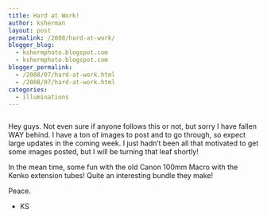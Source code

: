 ```yaml
---
title: Hard at Work!
author: ksherman
layout: post
permalink: /2008/hard-at-work/
blogger_blog:
  - kshermphoto.blogspot.com
  - kshermphoto.blogspot.com
blogger_permalink:
  - /2008/07/hard-at-work.html
  - /2008/07/hard-at-work.html
categories:
  - illuminations
---
```

<a onblur="try {parent.deselectBloggerImageGracefully();} catch(e) {}" href="http://2.bp.blogspot.com/_HTtVcKQt9f8/SHbcPpSLLiI/AAAAAAAAAts/xiRbQPIFXOU/s1600-h/July10-1.jpg"><img style="cursor: pointer;" src="http://2.bp.blogspot.com/_HTtVcKQt9f8/SHbcPpSLLiI/AAAAAAAAAts/xiRbQPIFXOU/s400/July10-1.jpg" alt="" id="BLOGGER_PHOTO_ID_5221602979320901154" border="0" /></a>  
<a onblur="try {parent.deselectBloggerImageGracefully();} catch(e) {}" href="http://1.bp.blogspot.com/_HTtVcKQt9f8/SHbcP-pBhrI/AAAAAAAAAt0/CE7HVI7YU48/s1600-h/July10-2.jpg"><img style="cursor: pointer;" src="http://1.bp.blogspot.com/_HTtVcKQt9f8/SHbcP-pBhrI/AAAAAAAAAt0/CE7HVI7YU48/s400/July10-2.jpg" alt="" id="BLOGGER_PHOTO_ID_5221602985053882034" border="0" /></a>  
<a onblur="try {parent.deselectBloggerImageGracefully();} catch(e) {}" href="http://4.bp.blogspot.com/_HTtVcKQt9f8/SHbcQI_DY0I/AAAAAAAAAt8/UFd3iLLqgV0/s1600-h/July10-3.jpg"><img style="cursor: pointer;" src="http://4.bp.blogspot.com/_HTtVcKQt9f8/SHbcQI_DY0I/AAAAAAAAAt8/UFd3iLLqgV0/s400/July10-3.jpg" alt="" id="BLOGGER_PHOTO_ID_5221602987830633282" border="0" /></a>  
<a onblur="try {parent.deselectBloggerImageGracefully();} catch(e) {}" href="http://3.bp.blogspot.com/_HTtVcKQt9f8/SHbcHDqeLUI/AAAAAAAAAtE/RpvTAo2anSU/s1600-h/July10-4.jpg"><img style="cursor: pointer;" src="http://3.bp.blogspot.com/_HTtVcKQt9f8/SHbcHDqeLUI/AAAAAAAAAtE/RpvTAo2anSU/s400/July10-4.jpg" alt="" id="BLOGGER_PHOTO_ID_5221602831783308610" border="0" /></a>  
<a onblur="try {parent.deselectBloggerImageGracefully();} catch(e) {}" href="http://4.bp.blogspot.com/_HTtVcKQt9f8/SHbcHVaevYI/AAAAAAAAAtM/yVGyhLI7iIM/s1600-h/July10-5.jpg"><img style="cursor: pointer;" src="http://4.bp.blogspot.com/_HTtVcKQt9f8/SHbcHVaevYI/AAAAAAAAAtM/yVGyhLI7iIM/s400/July10-5.jpg" alt="" id="BLOGGER_PHOTO_ID_5221602836548074882" border="0" /></a>  
<a onblur="try {parent.deselectBloggerImageGracefully();} catch(e) {}" href="http://4.bp.blogspot.com/_HTtVcKQt9f8/SHbcHq0lDLI/AAAAAAAAAtU/N4mEqbY_iHQ/s1600-h/July10-6.jpg"><img style="cursor: pointer;" src="http://4.bp.blogspot.com/_HTtVcKQt9f8/SHbcHq0lDLI/AAAAAAAAAtU/N4mEqbY_iHQ/s400/July10-6.jpg" alt="" id="BLOGGER_PHOTO_ID_5221602842294684850" border="0" /></a>  
<a onblur="try {parent.deselectBloggerImageGracefully();} catch(e) {}" href="http://1.bp.blogspot.com/_HTtVcKQt9f8/SHbcH7HhdNI/AAAAAAAAAtc/nKSgSG6pnqo/s1600-h/July10-7.jpg"><img style="cursor: pointer;" src="http://1.bp.blogspot.com/_HTtVcKQt9f8/SHbcH7HhdNI/AAAAAAAAAtc/nKSgSG6pnqo/s400/July10-7.jpg" alt="" id="BLOGGER_PHOTO_ID_5221602846669108434" border="0" /></a>  
<a onblur="try {parent.deselectBloggerImageGracefully();} catch(e) {}" href="http://3.bp.blogspot.com/_HTtVcKQt9f8/SHbcIeWRZ0I/AAAAAAAAAtk/cioDxlLg8ZE/s1600-h/July10-8.jpg"><img style="cursor: pointer;" src="http://3.bp.blogspot.com/_HTtVcKQt9f8/SHbcIeWRZ0I/AAAAAAAAAtk/cioDxlLg8ZE/s400/July10-8.jpg" alt="" id="BLOGGER_PHOTO_ID_5221602856126211906" border="0" /></a>

Hey guys. Not even sure if anyone follows this or not, but sorry I have fallen WAY behind. I have a ton of images to post and to go through, so expect large updates in the coming week. I just hadn&#8217;t been all that motivated to get some images posted, but I will be turning that leaf shortly!

In the mean time, some fun with the old Canon 100mm Macro with the Kenko extension tubes! Quite an interesting bundle they make!

Peace.  
- KS